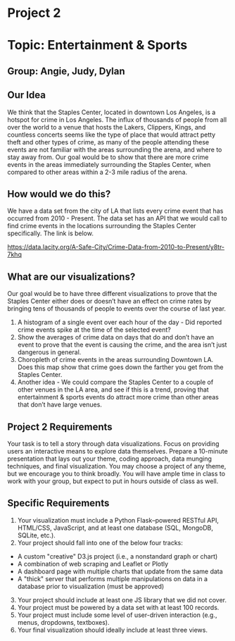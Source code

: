 # Project 2

# Topic: Entertainment & Sports

## Group: Angie, Judy, Dylan

## Our Idea

We think that the Staples Center, located in downtown Los Angeles, is a hotspot for crime in Los Angeles. The influx of thousands of people from all over the world to a venue that hosts the Lakers, Clippers, Kings, and countless concerts seems like the type of place that would attract petty theft and other types of crime, as many of the people attending these events are not familiar with the areas surrounding the arena, and where to stay away from. Our goal would be to show that there are more crime events in the areas immediately surrounding the Staples Center, when compared to other areas within a 2-3 mile radius of the arena. 

## How would we do this?

We have a data set from the city of LA that lists every crime event that has occurred from 2010 - Present. The data set has an API that we would call to find crime events in the locations surrounding the Staples Center specifically. The link is below.

https://data.lacity.org/A-Safe-City/Crime-Data-from-2010-to-Present/y8tr-7khq

## What are our visualizations?

Our goal would be to have three different visualizations to prove that the Staples Center either does or doesn’t have an effect on crime rates by bringing tens of thousands of people to events over the course of last year.

1. A histogram of a single event over each hour of the day - Did reported crime events spike at the time of the selected event?
2. Show the averages of crime data on days that do and don’t have an event to prove that the event is causing the crime, and the area isn’t just dangerous in general.
3. Choropleth of crime events in the areas surrounding Downtown LA. Does this map show that crime goes down the farther you get from the Staples Center. 
4. Another idea - We could compare the Staples Center to a couple of other venues in the LA area, and see if this is a trend, proving that entertainment & sports events do attract more crime than other areas that don’t have large venues.


## Project 2 Requirements

Your task is to tell a story through data visualizations.
Focus on providing users an interactive means to explore data themselves. 
Prepare a 10-minute presentation that lays out your theme, coding approach, data munging techniques, and final visualization.
You may choose a project of any theme, but we encourage you to think broadly.
You will have ample time in class to work with your group, but expect to put in hours outside of class as well. 


## Specific Requirements
1. Your visualization must include a Python Flask–powered RESTful API, HTML/CSS, JavaScript, and at least one database (SQL, MongoDB, SQLite, etc.). 
2. Your project should fall into one of the below four tracks: 
- A custom "creative" D3.js project (i.e., a nonstandard graph or chart)
- A combination of web scraping and Leaflet or Plotly
- A dashboard page with multiple charts that update from the same data
- A "thick" server that performs multiple manipulations on data in a database prior to visualization (must be approved)
3. Your project should include at least one JS library that we did not cover.
4. Your project must be powered by a data set with at least 100 records.
5. Your project must include some level of user-driven interaction (e.g., menus, dropdowns, textboxes).
6. Your final visualization should ideally include at least three views. 

